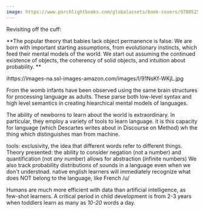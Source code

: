 ```yaml
---
image: https://www.porchlightbooks.com/globalassets/book-covers/9780525559900.jpg?u=637399946360400000
---
```


Revisiting off the cuff:

**The popular theory that babies lack object permanence is false. We are born with important starting assumptions, from evolutionary instincts, which feed their mental models of the world. We start out assuming the continued existence of objects, the coherency of solid objects, and intuition about probability. **

ihttps://images-na.ssl-images-amazon.com/images/I/91NsKf-WKjL.jpg

From the womb infants have been observed using the same brain structures for processing language as adults. These parse both low-level syntax and high level semantics in creating hiearchical mental models of languages.

The ability of newborns to learn about the world is extraordinary. In particular, they employ a variety of tools to learn language. it is this capacity for language (which Descartes writes about in Discourse on Method) wh the thing which distinguishes man from machine. 

tools: exclusivity, the idea that different words refer to different things.
Theory presented: the ability to consider negation (not a number) and quantification (not *any* number) allows for abstraction (infinite numbers)
We also track probability distributions of sounds in a language even when we don't understnad. native english learners will immediately recognize what does NOT belong to the language, like French /u/ 

Humans are much more efficient with data than artificial intelligence, as few-shot learners.  A critical period in child development is from 2-3 years when toddlers learn as many as *10-20* words a day.

